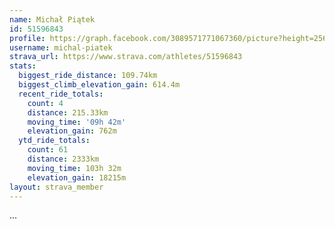 ```yaml
---
name: Michał Piątek
id: 51596843
profile: https://graph.facebook.com/3089571771067360/picture?height=256&width=256
username: michal-piatek
strava_url: https://www.strava.com/athletes/51596843
stats:
  biggest_ride_distance: 109.74km
  biggest_climb_elevation_gain: 614.4m
  recent_ride_totals:
    count: 4
    distance: 215.33km
    moving_time: '09h 42m'
    elevation_gain: 762m
  ytd_ride_totals:
    count: 61
    distance: 2333km
    moving_time: 103h 32m
    elevation_gain: 18215m
layout: strava_member
--- 
```

...
